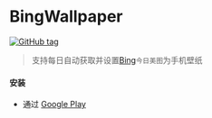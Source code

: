 # BingWallpaper

[![GitHub tag](https://img.shields.io/github/tag/liaoheng/BingWallpaper.svg)](https://github.com/liaoheng/BingWallpaper/tags)

>支持每日自动获取并设置[Bing](https://www.bing.com)`今日美图`为手机壁纸

#### 安装
- 通过 [Google Play](https://play.google.com/store/apps/details?id=me.liaoheng.wallpaper)